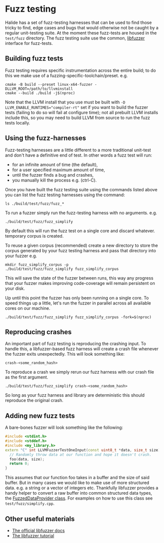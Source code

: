 # Fuzz testing
Halide has a set of fuzz-testing harnesses that can be used to find those
tricky to find, edge cases and bugs that would otherwise not be caught
by a regular unit-testing suite. At the moment these fuzz-tests are housed
in the `test/fuzz` directory. The fuzz testing suite use the common,
[libfuzzer](https://www.llvm.org/docs/LibFuzzer.html) interface for fuzz-tests.

## Building fuzz tests
Fuzz testing requires specific instrumentation across the entire build;
to do this we make use of a fuzzing-specific-toolchain/preset. e.g.

```
cmake -B build --preset linux-x64-fuzzer -DLLVM_ROOT=/path/to/llvminstall
cmake --build ./build -j$(nproc)
```

Note that the LLVM install that you use must be built with
`-D LLVM_ENABLE_RUNTIMES="compiler-rt"` set if you want to build the fuzzer
tests (failing to do so will fail at configure time); not all prebuilt LLVM
installs include this, so you may need to build LLVM from source to run the
fuzz tests locally.

## Using the fuzz-harnesses
Fuzz-testing harnesses are a little different to a more traditional unit-test
and don't have a definitive end of test. In other words a fuzz test will
run:
- for an infinite amount of time (the default),
- for a user specified maximum amount of time,
- until the fuzzer finds a bug and crashes,
- you manually kill the process e.g. (ctrl-C).

Once you have built the fuzz testing suite using the commands listed above you
can list the fuzz testing harnesses using the command:

```
ls ./build/test/fuzz/fuzz_*
```

To run a fuzzer simply run the fuzz-testing harness with no arguments. e.g.

`./build/test/fuzz/fuzz_simplify`

By default this will run the fuzz test on a single core and discard whatever.
temporary corpus is created.

To reuse a given corpus (recommended) create a new directory to store the
corpus generated by your fuzz testing harness and pass that directory into
your fuzzer e.g.

```
mkdir fuzz_simplify_corpus -p
./build/test/fuzz/fuzz_simplify fuzz_simplify_corpus
```

This will save the state of the fuzzer between runs, this way any progress
that your fuzzer makes improving code-coverage will remain persistent on
your disk.

Up until this point the fuzzer has only been running on a single core. To
speed things up a little, let's run the fuzzer in parallel across all
available cores on our machine.

```
./build/test/fuzz/fuzz_simplify fuzz_simplify_corpus -fork=$(nproc)
```

## Reproducing crashes
An important part of fuzz testing is reproducing the crashing input. To
handle this, a libfuzzer-based fuzz harness will create a crash file
whenever the fuzzer exits unexpectedly. This will look something like:

`crash-<some_random_hash>`

To reproduce a crash we simply rerun our fuzz harness with our crash
file as the first argument.

`./build/test/fuzz/fuzz_simplify crash-<some_random_hash>`

So long as your fuzz harness and library are deterministic this should
reproduce the original crash.

## Adding new fuzz tests
A bare-bones fuzzer will look something like the following:
```cpp
#include <stdint.h>
#include <stddef.h>
#include <my_library.h>
extern "C" int LLVMFuzzerTestOneInput(const uint8_t *data, size_t size) {
  // Randomly throw data at our function and hope it doesn't crash.
  foo(data, size);
  return 0;
}
```

This assumes that our function foo takes in a buffer and the size of said
buffer. But in many cases we would like to make use of more structured data.
e.g. a string or a vector of integers etc. Thankfully libfuzzer provides
a handy helper to convert a raw buffer into common structured data types,
the [FuzzedDataProvider class](https://github.com/llvm/llvm-project/blob/main/compiler-rt/include/fuzzer/FuzzedDataProvider.h).
For examples on how to use this class see `test/fuzz/simplify.cpp`.

## Other useful materials
- [The official libfuzzer docs](https://www.llvm.org/docs/LibFuzzer.html)
- [The libfuzzer tutorial](https://github.com/google/fuzzing/blob/master/tutorial/libFuzzerTutorial.md)
